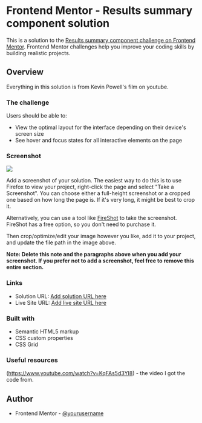 # Frontend Mentor - Results summary component solution

This is a solution to the [Results summary component challenge on Frontend Mentor](https://www.frontendmentor.io/challenges/results-summary-component-CE_K6s0maV). Frontend Mentor challenges help you improve your coding skills by building realistic projects. 


## Overview

Everything in this solution is from  Kevin Powell's film on youtube.

### The challenge

Users should be able to:

- View the optimal layout for the interface depending on their device's screen size
- See hover and focus states for all interactive elements on the page

### Screenshot

![](./screenshot.jpg)

Add a screenshot of your solution. The easiest way to do this is to use Firefox to view your project, right-click the page and select "Take a Screenshot". You can choose either a full-height screenshot or a cropped one based on how long the page is. If it's very long, it might be best to crop it.

Alternatively, you can use a tool like [FireShot](https://getfireshot.com/) to take the screenshot. FireShot has a free option, so you don't need to purchase it. 

Then crop/optimize/edit your image however you like, add it to your project, and update the file path in the image above.

**Note: Delete this note and the paragraphs above when you add your screenshot. If you prefer not to add a screenshot, feel free to remove this entire section.**

### Links

- Solution URL: [Add solution URL here](https://github.com/Wedrussowo/Frontendmentor-projects/tree/main/results-summary-component-main)
- Live Site URL: [Add live site URL here](https://wedrussowo.github.io/Frontendmentor-projects/results-summary-component-main/)

### Built with

- Semantic HTML5 markup
- CSS custom properties
- CSS Grid


### Useful resources

(https://www.youtube.com/watch?v=KqFAs5d3Yl8) - the video I got the code from.

## Author
- Frontend Mentor - [@yourusername](https://www.frontendmentor.io/profile/yourusername)


